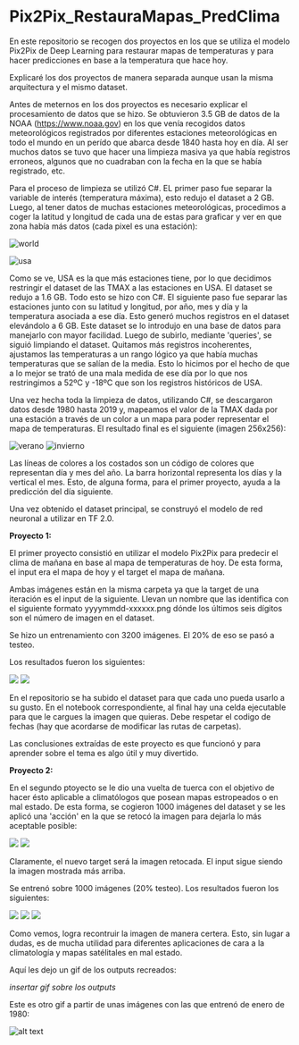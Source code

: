 # Pix2Pix_RestauraMapas_PredClima
En este repositorio se recogen dos proyectos en los que se utiliza el modelo Pix2Pix de Deep Learning para restaurar mapas de temperaturas y para hacer predicciones en base a la temperatura que hace hoy.

Explicaré los dos proyectos de manera separada aunque usan la misma arquitectura y el mismo dataset. 

Antes de meternos en los dos proyectos es necesario explicar el procesamiento de datos que se hizo. Se obtuvieron 3.5 GB de datos de la NOAA (https://www.noaa.gov) en los que venía recogidos datos meteorológicos registrados por diferentes estaciones meteorológicas en todo el mundo en un perído que abarca desde 1840 hasta hoy en día. Al ser muchos datos se tuvo que hacer una limpieza masiva ya que había registros erroneos, algunos que no cuadraban con la fecha en la que se había registrado, etc. 

Para el proceso de limpieza se utilizó C#. EL primer paso fue separar la variable de interés (temperatura máxima), esto redujo el dataset a 2 GB. Luego, al tener datos de muchas estaciones meteorológicas, procedimos a coger la latitud y longitud de cada una de estas para graficar y ver en que zona había más datos (cada pixel es una estación):

![world](https://github.com/abignu/Pix2Pix_RestauraMapas_PredClima/blob/master/images/world.png)

![usa](https://github.com/abignu/Pix2Pix_RestauraMapas_PredClima/blob/master/images/usa.png)

Como se ve, USA es la que más estaciones tiene, por lo que decidimos restringir el dataset de las TMAX a las estaciones en USA. El dataset se redujo a 1.6 GB. Todo esto se hizo con C#. El siguiente paso fue separar las estaciones junto con su latitud y longitud, por año, mes y día y la temperatura asociada a ese día. Esto generó muchos registros en el dataset elevándolo a 6 GB. Este dataset se lo introdujo en una base de datos para manejarlo con mayor facilidad. Luego de subirlo, mediante 'queries', se siguió limpiando el dataset. Quitamos más registros incoherentes, ajustamos las temperaturas a un rango lógico ya que había muchas temperaturas que se salían de la media. Esto lo hicimos por el hecho de que a lo mejor se trató de una mala medida de ese día por lo que nos restringimos a 52ºC y -18ºC que son los registros históricos de USA. 

Una vez hecha toda la limpieza de datos, utilizando C#, se descargaron datos desde 1980 hasta 2019 y, mapeamos el valor de la TMAX dada por una estación a través de un color a un mapa para poder representar el mapa de temperaturas. El resultado final es el siguiente (imagen 256x256):

![verano](https://github.com/abignu/Pix2Pix_RestauraMapas_PredClima/blob/master/images/19890805-003504.png?raw=true)
![invierno](https://github.com/abignu/Pix2Pix_RestauraMapas_PredClima/blob/master/images/19891221-003642.png?raw=true)

Las líneas de colores a los costados son un código de colores que representan día y mes del año. La barra horizontal representa los días y la vertical el mes. Esto, de alguna forma, para el primer proyecto, ayuda a la predicción del día siguiente. 

Una vez obtenido el dataset principal, se construyó el modelo de red neuronal a utilizar en TF 2.0. 

**Proyecto 1:**

El primer proyecto consistió en utilizar el modelo Pix2Pix para predecir el clima de mañana en base al mapa de temperaturas de hoy. De esta forma, el input era el mapa de hoy y el target el mapa de mañana. 

Ambas imágenes están en la misma carpeta ya que la target de una iteración es el input de la siguiente. Llevan un nombre que las identifica con el siguiente formato yyyymmdd-xxxxxx.png dónde los últimos seis dígitos son el número de imagen en el dataset. 

Se hizo un entrenamiento con 3200 imágenes. El 20% de eso se pasó a testeo. 

Los resultados fueron los siguientes:

![](https://github.com/abignu/Pix2Pix_RestauraMapas_PredClima/blob/master/images/resultados_proyecto1/result1.jpg)
![](https://github.com/abignu/Pix2Pix_RestauraMapas_PredClima/blob/master/images/resultados_proyecto1/result2.jpg)

En el repositorio se ha subido el dataset para que cada uno pueda usarlo a su gusto. En el notebook correspondiente, al final hay una celda ejecutable para que le cargues la imagen que quieras. Debe respetar el codigo de fechas (hay que acordarse de modificar las rutas de carpetas). 

Las conclusiones extraídas de este proyecto es que funcionó y para aprender sobre el tema es algo útil y muy divertido. 

**Proyecto 2:**

En el segundo ptoyecto se le dio una vuelta de tuerca con el objetivo de hacer ésto aplicable a climatólogos que posean mapas estropeados o en mal estado. De esta forma, se cogieron 1000 imágenes del dataset y se les aplicó una 'acción' en la que se retocó la imagen para dejarla lo más aceptable posible:

![](https://github.com/abignu/Pix2Pix_RestauraMapas_PredClima/blob/master/images/19800627-000178.png?raw=true)
![](https://github.com/abignu/Pix2Pix_RestauraMapas_PredClima/blob/master/images/19800109-000008.png?raw=true)

Claramente, el nuevo target será la imagen retocada. El input sigue siendo la imagen mostrada más arriba. 

Se entrenó sobre 1000 imágenes (20% testeo). Los resultados fueron los siguientes:

![](https://github.com/abignu/Pix2Pix_RestauraMapas_PredClima/blob/master/images/resultados_proyecto2/result1.jpg)
![](https://github.com/abignu/Pix2Pix_RestauraMapas_PredClima/blob/master/images/resultados_proyecto2/result2.jpg)
![](https://github.com/abignu/Pix2Pix_RestauraMapas_PredClima/blob/master/images/resultados_proyecto2/result3.jpg)

Como vemos, logra recontruir la imagen de manera certera. Esto, sin lugar a dudas, es de mucha utilidad para diferentes aplicaciones de cara a la climatología y mapas satélitales en mal estado. 

Aquí les dejo un gif de los outputs recreados:

*insertar gif sobre los outputs*

Este es otro gif a partir de unas imágenes con las que entrenó de enero de 1980:

![alt text](https://github.com/abignu/Pix2Pix_RestauraMapas_PredClima/blob/master/images/gif_invierno_img_corregidas.gif)



